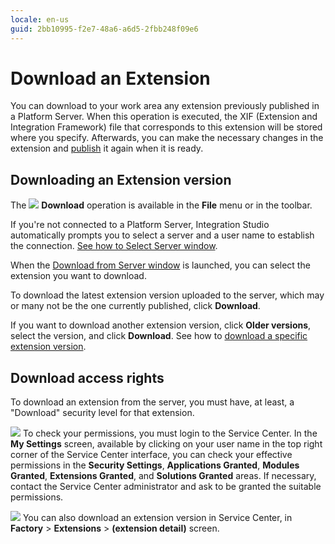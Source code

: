 ```yaml
---
locale: en-us
guid: 2bb10995-f2e7-48a6-a6d5-2fbb248f09e6
---
```


# Download an Extension

You can download to your work area any extension previously published in a Platform Server. When this operation is executed, the XIF (Extension and Integration Framework) file that corresponds to this extension will be stored where you specify. Afterwards, you can make the necessary changes in the extension and [publish](<../extension-life-cycle/extension-1-cp.md>) it again when it is ready.

## Downloading an Extension version

The ![](images/download-icon.gif) **Download** operation is available in the **File** menu or in the toolbar.

If you're not connected to a Platform Server, Integration Studio automatically prompts you to select a server and a user name to establish the connection. [See how to Select Server window](<../../../ref/integration-studio/menu/file/server-select-window.md>).

When the [Download from Server window](<../../../ref/integration-studio/menu/file/extension-download-window.md>) is launched, you can select the extension you want to download.

To download the latest extension version uploaded to the server, which may or many not be the one currently published, click **Download**.

If you want to download another extension version, click **Older versions**, select the version, and click **Download**. See how to [download a specific extension version](<../../../ref/integration-studio/menu/file/extension-download-version-window.md>).

## Download access rights

To download an extension from the server, you must have, at least, a "Download" security level for that extension.

![](images/note.gif) To check your permissions, you must login to the Service Center. In the **My Settings** screen, available by clicking on your user name in the top right corner of the Service Center interface, you can check your effective permissions in the **Security Settings**, **Applications Granted**, **Modules Granted**, **Extensions Granted**, and **Solutions Granted** areas. If necessary, contact the Service Center administrator and ask to be granted the suitable permissions.

![](images/tip.gif) You can also download an extension version in Service Center, in **Factory** > **Extensions** > **(extension detail)** screen.
